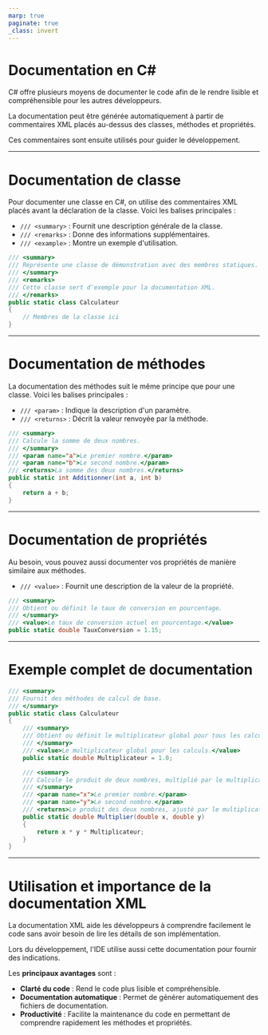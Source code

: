 ```yaml
---
marp: true
paginate: true
_class: invert
---
```


# Documentation en C#
C# offre plusieurs moyens de documenter le code afin de le rendre lisible et compréhensible pour les autres développeurs. 

La documentation peut être générée automatiquement à partir de commentaires XML placés au-dessus des classes, méthodes et propriétés. 

Ces commentaires sont ensuite utilisés pour guider le développement.

---

# Documentation de classe
Pour documenter une classe en C#, on utilise des commentaires XML placés avant la déclaration de la classe.  Voici les balises principales :
- `/// <summary>` : Fournit une description générale de la classe.
- `/// <remarks>` : Donne des informations supplémentaires.
- `/// <example>` : Montre un exemple d'utilisation.

```csharp
/// <summary>
/// Représente une classe de démonstration avec des membres statiques.
/// </summary>
/// <remarks>
/// Cette classe sert d'exemple pour la documentation XML.
/// </remarks>
public static class Calculateur
{
    // Membres de la classe ici
}
```

---

# Documentation de méthodes
La documentation des méthodes suit le même principe que pour une classe.  Voici les balises principales :
- `/// <param>` : Indique la description d'un paramètre.
- `/// <returns>` : Décrit la valeur renvoyée par la méthode.

```csharp
/// <summary>
/// Calcule la somme de deux nombres.
/// </summary>
/// <param name="a">Le premier nombre.</param>
/// <param name="b">Le second nombre.</param>
/// <returns>La somme des deux nombres.</returns>
public static int Additionner(int a, int b)
{
    return a + b;
}
```

---

# Documentation de propriétés
Au besoin, vous pouvez aussi documenter vos propriétés de manière similaire aux méthodes.
- `/// <value>` : Fournit une description de la valeur de la propriété.

```csharp
/// <summary>
/// Obtient ou définit le taux de conversion en pourcentage.
/// </summary>
/// <value>Le taux de conversion actuel en pourcentage.</value>
public static double TauxConversion = 1.15;
```

---

# Exemple complet de documentation
```csharp
/// <summary>
/// Fournit des méthodes de calcul de base.
/// </summary>
public static class Calculateur
{
    /// <summary>
    /// Obtient ou définit le multiplicateur global pour tous les calculs.
    /// </summary>
    /// <value>Le multiplicateur global pour les calculs.</value>
    public static double Multiplicateur = 1.0;

    /// <summary>
    /// Calcule le produit de deux nombres, multiplié par le multiplicateur global.
    /// </summary>
    /// <param name="x">Le premier nombre.</param>
    /// <param name="y">Le second nombre.</param>
    /// <returns>Le produit des deux nombres, ajusté par le multiplicateur global.</returns>
    public static double Multiplier(double x, double y)
    {
        return x * y * Multiplicateur;
    }
}
```

---

# Utilisation et importance de la documentation XML
La documentation XML aide les développeurs à comprendre facilement le code sans avoir besoin de lire les détails de son implémentation. 

Lors du développement, l'IDE utilise aussi cette documentation pour fournir des indications.

Les **principaux avantages** sont :
- **Clarté du code** : Rend le code plus lisible et compréhensible.
- **Documentation automatique** : Permet de générer automatiquement des fichiers de documentation.
- **Productivité** : Facilite la maintenance du code en permettant de comprendre rapidement les méthodes et propriétés.

